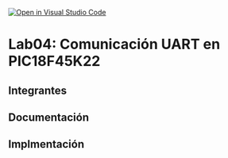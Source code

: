 [![Open in Visual Studio Code](https://classroom.github.com/assets/open-in-vscode-2e0aaae1b6195c2367325f4f02e2d04e9abb55f0b24a779b69b11b9e10269abc.svg)](https://classroom.github.com/online_ide?assignment_repo_id=19504450&assignment_repo_type=AssignmentRepo)
# Lab04: Comunicación UART en PIC18F45K22

## Integrantes


## Documentación


## Implmentación


